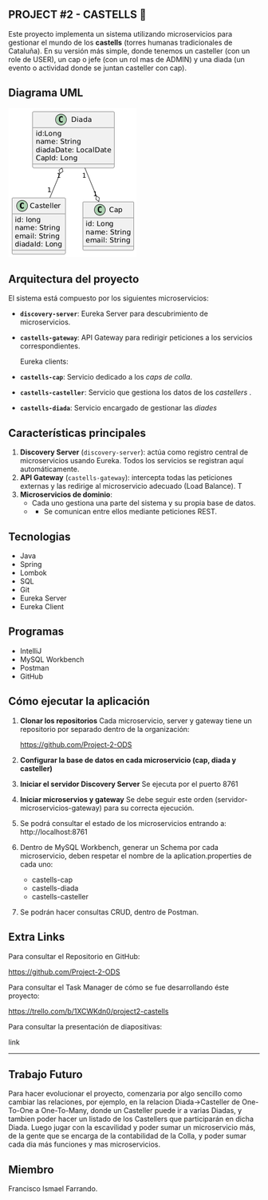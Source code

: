 ## PROJECT #2 - CASTELLS 🏰

Este proyecto implementa un sistema utilizando microservicios para gestionar el mundo de los **castells** (torres humanas tradicionales de Cataluña). En su versión más simple, donde tenemos un casteller (con un role de USER), un cap o jefe (con un rol mas de ADMIN) y una diada (un evento o actividad donde se juntan casteller con cap).


## Diagrama UML

![UML CASTELLS.png](img/UML%20CASTELLS.png)


## Arquitectura del proyecto

  El sistema está compuesto por los siguientes microservicios:

- **`discovery-server`**: Eureka Server para descubrimiento de microservicios.
- **`castells-gateway`**: API Gateway para redirigir peticiones a los servicios correspondientes.

  Eureka clients:
  
- **`castells-cap`**: Servicio dedicado a los *caps de colla*.
- **`castells-casteller`**: Servicio que gestiona los datos de los *castellers* .
- **`castells-diada`**: Servicio encargado de gestionar las *diades* 

## Características principales

1. **Discovery Server** (`discovery-server`): actúa como registro central de microservicios usando Eureka. Todos los servicios se registran aquí automáticamente.
2. **API Gateway** (`castells-gateway`): intercepta todas las peticiones externas y las redirige al microservicio adecuado (Load Balance). T
3. **Microservicios de dominio**:
   - Cada uno gestiona una parte del sistema y su propia base de datos.
   - - Se comunican entre ellos mediante peticiones REST.
  
## Tecnologias

- Java 
- Spring
- Lombok
- SQL 
- Git
- Eureka Server
- Eureka Client

## Programas

- IntelliJ
- MySQL Workbench
- Postman
- GitHub 

## Cómo ejecutar la aplicación


1. **Clonar los repositorios**
    Cada microservicio, server y gateway tiene un repositorio por separado dentro de la organización:
   
    https://github.com/Project-2-ODS

3. **Configurar la base de datos en cada microservicio (cap, diada y casteller)**
4. **Iniciar el servidor Discovery Server**
   Se ejecuta por el puerto 8761
5. **Iniciar microservios y gateway**
  Se debe seguir este orden (servidor-microservicios-gateway) para su correcta ejecución.
6. Se podrá consultar el estado de los microservicios entrando a:
   http://localhost:8761
7. Dentro de MySQL Workbench, generar un Schema por cada microservicio, deben respetar el nombre de la aplication.properties de cada uno:
    - castells-cap
    - castells-diada
    - castells-casteller
  
8. Se podrán hacer consultas CRUD, dentro de Postman.
   




## Extra Links

Para consultar el Repositorio en GitHub:

https://github.com/Project-2-ODS

Para consultar el Task Manager de cómo se fue desarrollando éste proyecto:

https://trello.com/b/1XCWKdn0/project2-castells

Para consultar la presentación de diapositivas:

link

---

## Trabajo Futuro

Para hacer evolucionar el proyecto, comenzaria por algo sencillo como cambiar las relaciones, por ejemplo, en la relacion Diada->Casteller de One-To-One a One-To-Many, donde un Casteller puede ir a varias Diadas, y tambien poder hacer un listado de los Castellers que participarán en dicha Diada. Luego jugar con la escavilidad y poder sumar un microservicio más, de la gente que se encarga de la contabilidad de la Colla, y poder sumar cada dia más funciones y mas microservicios.


## Miembro

Francisco Ismael Farrando.
